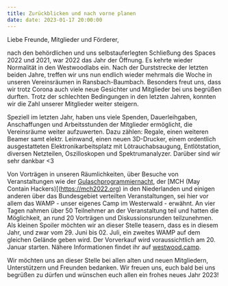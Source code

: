 ```yaml
---
title: Zurückblicken und nach vorne planen
date: date: 2023-01-17 20:00:00
---
```


Liebe Freunde, Mitglieder und Förderer,

nach den behördlichen und uns selbstauferlegten Schließung des Spaces 2022 und 2021, war 2022 das Jahr der Öffnung. Es kehrte wieder Normalität in den Westwoodlabs ein. Nach der Durststrecke der letzten beiden Jahre, treffen wir uns nun endlich wieder mehrmals die Woche in unseren Vereinsräumen in Ransbach-Baumbach. Besonders freut uns, dass wir trotz Corona auch viele neue Gesichter und Mitglieder bei uns begrüßen durften. Trotz der schlechten Bedingungen in den letzten Jahren, konnten wir die Zahl unserer Mitglieder weiter steigern. 

Speziell im letzten Jahr, haben uns viele Spenden, Dauerleihgaben, Anschaffungen und Arbeitsstunden der Mitglieder ermöglicht, die Vereinsräume weiter aufzuwerten. Dazu zählen:  Regale, einen weiteren Beamer samt elektr. Leinwand, einen neuen 3D-Drucker, einem ordentlich ausgestatteten Elektronikarbeitsplatz mit Lötrauchabsaugung, Entlötstation, diversen Netzteilen, Oszilloskopen und Spektrumanalyzer. Darüber sind wir sehr dankbar <3

Von Vorträgen in unseren Räumlichkeiten, über Besuche von Veranstaltungen wie der [Gulaschprogrammiernacht](https://entropia.de/GPN), der [MCH (May Contain Hackers)[(https://mch2022.org) in den Niederlanden und einigen anderen über das Bundesgebiet verteilten Veranstaltungen, sei hier vor allem das WAMP - unser eigenes Camp im Westerwald - erwähnt. An vier Tagen nahmen über 50 Teilnehmer an der Veranstaltung teil und hatten die Möglichkeit, an rund 20 Vorträgen und Diskussionsrunden teilzunehmen. Als kleinen Spoiler möchten wir an dieser Stelle teasern, dass es in diesem Jahr, und zwar vom 29. Juni bis 02. Juli, ein zweites WAMP auf dem gleichen Gelände geben wird. Der Vorverkauf wird voraussichtlich am 20. Januar starten. Nähere Informationen findet ihr auf [westwood.camp](https://westwood.camp/). 

Wir möchten uns an dieser Stelle bei allen alten und neuen Mitgliedern, Unterstützern und Freunden bedanken. Wir freuen uns, euch bald bei uns begrüßen zu dürfen und wünschen euch allen ein frohes neues Jahr 2023!

